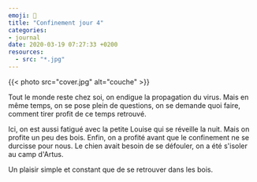 ```yaml
---
emoji: 🏡
title: "Confinement jour 4"
categories:
- journal
date: 2020-03-19 07:27:33 +0200
resources:
  - src: "*.jpg"
---
```

{{< photo src="cover.jpg" alt="couche" >}}

Tout le monde reste chez soi, on endigue la propagation du virus. Mais en même temps, on se pose plein de questions, on se demande quoi faire, comment tirer profit de ce temps retrouvé.

Ici, on est aussi fatigué avec la petite Louise qui se réveille la nuit.
Mais on profite un peu des bois. Enfin, on a profité avant que le confinement ne se durcisse pour nous. Le chien avait besoin de se défouler, on a été s'isoler au camp d'Artus.

Un plaisir simple et constant que de se retrouver dans les bois.

